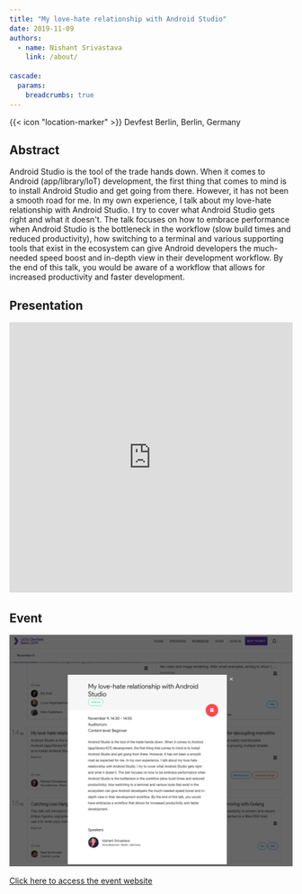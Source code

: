 ```yaml
---
title: "My love-hate relationship with Android Studio"
date: 2019-11-09
authors:
  - name: Nishant Srivastava
    link: /about/

cascade:
  params:
    breadcrumbs: true
---
```


{{< icon "location-marker" >}} Devfest Berlin, Berlin, Germany

<!--more-->

## Abstract

Android Studio is the tool of the trade hands down. When it comes to Android (app/library/IoT) development, the first thing that comes to mind is to install Android Studio and get going from there. However, it has not been a smooth road for me. In my own experience, I talk about my love-hate relationship with Android Studio. I try to cover what Android Studio gets right and what it doesn't. The talk focuses on how to embrace performance when Android Studio is the bottleneck in the workflow (slow build times and reduced productivity), how switching to a terminal and various supporting tools that exist in the ecosystem can give Android developers the much-needed speed boost and in-depth view in their development workflow. By the end of this talk, you would be aware of a workflow that allows for increased productivity and faster development.

## Presentation

<iframe src="https://docs.google.com/presentation/d/e/2PACX-1vSJlEsFOiX39iKcpM19oWWUZ4A1jLlffkw5b4ngpKlFAoy54OW5kWkYD59vimRnzsqoH8u6pETWW1DR/embed?start=false&loop=false&delayms=3000" frameborder="0" width="100%" height="480" allowfullscreen="true" mozallowfullscreen="true" webkitallowfullscreen="true"></iframe>

## Event

<a href="https://2019.devfest-berlin.de/schedule/2019-11-09?sessionId=1016" target="_blank">
  <img src="event.png" />
  <p>Click here to access the event website</p>
</a>
